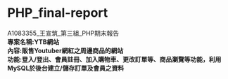 # PHP_final-report
A1083355_王宣筑_第三組_PHP期末報告  
**專案名稱:YTB網站**  
**內容:販售Youtuber網紅之周邊商品的網站**  
**功能:登入/登出、會員註冊、加入購物車、更改訂單等、商品瀏覽等功能，利用MySQL於後台建立/儲存訂單及會員之資料**

